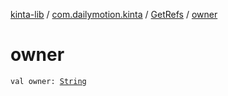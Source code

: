 [kinta-lib](../../index.md) / [com.dailymotion.kinta](../index.md) / [GetRefs](index.md) / [owner](./owner.md)

# owner

`val owner: `[`String`](https://kotlinlang.org/api/latest/jvm/stdlib/kotlin/-string/index.html)